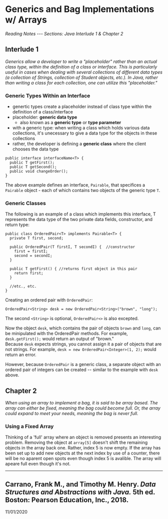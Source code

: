 # Generics and Bag Implementations w/ Arrays
_Reading Notes --- Sections: Java Interlude 1 & Chapter 2_

## Interlude 1
_Generics allow a developer to write a "placeholder" rather than an actual class type, within the definition of a class or interface.
 This is particularly useful in cases when dealing with several collections of different data types
 (a collection of Strings, collection of Student objects, etc.).
 In Java, rather than writing a class for each collection, one can utilize this "placeholder."_

### Generic Types Within an Interface
- genertic types create a placeholder instead of class type within the definition of a class/interface
- placeholder: **generic data type**
	- also known as a **generic type** or **type parameter**
- with a generic type: when writing a class which holds various data collections, it's unecessary to give a data type for the objects in these collections
- rather, the developer is defining a **generic class** where the client chooses the data type
```
public interface interfaceName<T> {
  public T getFirst();
  public T getSecond();
  public void changeOrder();
}
```
The above example defines an interface, `Pairable`, that specifices a `Pairable` object - each of which contains two objects of the generic type `T`.  

### Generic Classes
The following is an example of a class which implements this interface, T represents the data type of the two private data fields, constructor, and return type:
```
public class OrderedPair<T> implements Pairable<T> {
  private T first, second;

  public OrderedPair(T firstI, T secondI) {  //constructor
    first = firstI;
    second = secondI;
  }

  public T getFirst() { //returns first object in this pair
    return first;
  }

  //etc., etc.
}
```

Creating an ordered pair with `OrderedPair`:
```
OrderedPair<String> desk = new OrderedPair<String>("brown", "long");
```
The second `<String>` is optional, `OrderedPair<>` is also excepted.  

Now the object `desk`, which contains the pair of objects `brown` and `long`, can be minipulated with the OrderedPair methods.
 For example, `desk.getFirst();` would return an output of "brown."   
Because `desk` expects strings, you cannot assign it a pair of objects that are not strings.
 For example, `desk = new OrderedPair<Integer>(1, 2);` would return an error.   

However, because `OrderedPair` is a generic class, a separate object with an ordered pair of integers can be created -- similar to the example with `desk` above.   

## Chapter 2
_When using an array to implement a bag, it is said to be array based.
The array can either be fixed, meaning the bag could become full.
Or, the array could expand to meet your needs, meaning the bag is never full._

### Using a Fixed Array
Thinking of a 'full' array where an object is removed presents an interesting problem.
 Removing the object at `array[5]` doesn't shift the remaining objects in the array back one.
 Rather, index 5 is now empty.
 If the array has been set up to add new objects at the next index by use of a counter, there will be no aparent open spots even though index 5 is avalible.
 The array will apeare full even though it's not.

---
Carrano, Frank M., and Timothy M. Henry. _Data Structures and Abstractions with Java._ 5th ed. Boston: Pearson Education, Inc., 2018.   
---
11/01/2020
